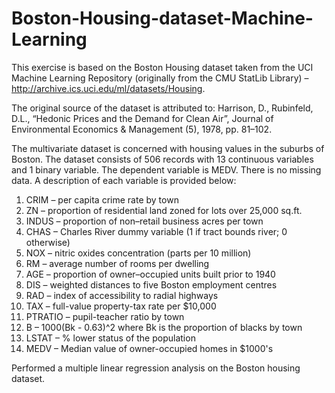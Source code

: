 # Boston-Housing-dataset-Machine-Learning

This exercise is based on the Boston Housing dataset taken from the UCI Machine Learning
Repository (originally from the CMU StatLib Library) –
http://archive.ics.uci.edu/ml/datasets/Housing.


The original source of the dataset is attributed to:
Harrison, D., Rubinfeld, D.L., “Hedonic Prices and the Demand for Clean Air”,
Journal of Environmental Economics & Management (5), 1978, pp. 81–102.

The multivariate dataset is concerned with housing values in the suburbs of Boston. The
dataset consists of 506 records with 13 continuous variables and 1 binary variable. The
dependent variable is MEDV. There is no missing data. A description of each variable is
provided below:
1. CRIM – per capita crime rate by town
2. ZN – proportion of residential land zoned for lots over 25,000 sq.ft.
3. INDUS – proportion of non–retail business acres per town
4. CHAS – Charles River dummy variable (1 if tract bounds river; 0 otherwise)
5. NOX – nitric oxides concentration (parts per 10 million)
6. RM – average number of rooms per dwelling
7. AGE – proportion of owner–occupied units built prior to 1940
8. DIS – weighted distances to five Boston employment centres
9. RAD – index of accessibility to radial highways
10. TAX – full-value property-tax rate per $10,000
11. PTRATIO – pupil-teacher ratio by town
12. B – 1000(Bk - 0.63)^2 where Bk is the proportion of blacks by town
13. LSTAT – % lower status of the population
14. MEDV – Median value of owner-occupied homes in $1000's

Performed a multiple linear regression analysis on the Boston housing dataset.
